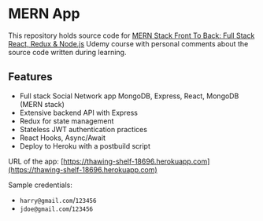 # MERN App

This repository holds source code for [MERN Stack Front To Back: Full Stack React, Redux & Node.js](https://www.udemy.com/course/mern-stack-front-to-back/) Udemy course with personal comments about the source code written during learning.

## Features

- Full stack Social Network app MongoDB, Express, React, MongoDB (MERN stack)
- Extensive backend API with Express
- Redux for state management
- Stateless JWT authentication practices
- React Hooks, Async/Await
- Deploy to Heroku with a postbuild script

URL of the app: [https://thawing-shelf-18696.herokuapp.com](https://thawing-shelf-18696.herokuapp.com)

Sample credentials:
- `harry@gmail.com`/`123456`
- `jdoe@gmail.com`/`123456`
